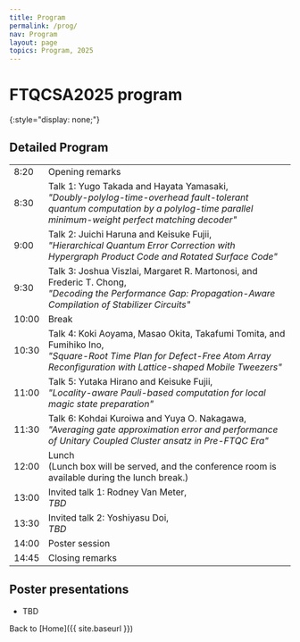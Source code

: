 ```yaml
---
title: Program
permalink: /prog/
nav: Program
layout: page
topics: Program, 2025
---
```


<style type="text/css">
  thead {
    display: none;
  }
  table, td {
    border: none;
  }  
</style>

# FTQCSA2025 program
{:style="display: none;"}

## Detailed Program

| time  | program         |
|-------|-----------------|
|  8:20 | Opening remarks |
|  8:30 | Talk 1: Yugo Takada and Hayata Yamasaki,<br>_"Doubly-polylog-time-overhead fault-tolerant quantum computation by a polylog-time parallel minimum-weight perfect matching decoder"_ |
|  9:00 | Talk 2: Juichi Haruna and Keisuke Fujii,<br>_"Hierarchical Quantum Error Correction with Hypergraph Product Code and Rotated Surface Code"_ |
|  9:30 | Talk 3: Joshua Viszlai, Margaret R. Martonosi, and Frederic T. Chong,<br>_"Decoding the Performance Gap: Propagation-Aware Compilation of Stabilizer Circuits"_ |
| 10:00 | Break |
| 10:30 | Talk 4: Koki Aoyama, Masao Okita, Takafumi Tomita, and Fumihiko Ino,<br>_"Square-Root Time Plan for Defect-Free Atom Array Reconfiguration with Lattice-shaped Mobile Tweezers"_ |
| 11:00 | Talk 5: Yutaka Hirano and Keisuke Fujii,<br>_"Locality-aware Pauli-based computation for local magic state preparation"_ |
| 11:30 | Talk 6: Kohdai Kuroiwa and Yuya O. Nakagawa,<br>_"Averaging gate approximation error and performance of Unitary Coupled Cluster ansatz in Pre-FTQC Era"_ |
| 12:00 | Lunch<br>(Lunch box will be served, and the conference room is available during the lunch break.) |
| 13:00 | Invited talk 1: Rodney Van Meter,<br>_TBD_ |
| 13:30 | Invited talk 2: Yoshiyasu Doi,<br>_TBD_ |
| 14:00 | Poster session |
| 14:45 | Closing remarks |

## Poster presentations

- TBD

Back to [Home]({{ site.baseurl }})
